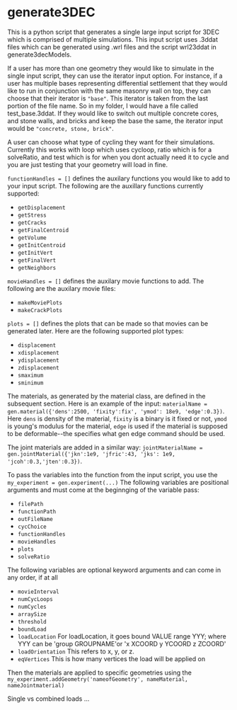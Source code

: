 # generate3DEC
This is a python script that generates a single large input script for 3DEC which is comprised of multiple simulations. This input script uses .3ddat files which can be generated using .wrl files and the script wrl23ddat in generate3decModels. 

If a user has more than one geometry they would like to simulate in the single input script, they can use the iterator input option. For instance, if a user has multiple bases representing differential settlement that they would like to run in conjunction with the same masonry wall on top, they can choose that their iterator is `"base"`. This iterator is taken from the last portion of the file name. So in my folder, I would have a file called test_base.3ddat. If they would like to switch out multiple concrete cores, and stone walls, and bricks and keep the base the same, the iterator input would be `"concrete, stone, brick"`.

A user can choose what type of cycling they want for their simulations. Currently this works with loop which uses cycloop, ratio which is for a solveRatio, and test which is for when you dont actually need it to cycle and you are just testing that your geometry will load in fine. 

`functionHandles = []` defines the auxilary functions you would like to add to your input script. The following are the auxillary functions currently supported:
* `getDisplacement`
* `getStress`
* `getCracks`
* `getFinalCentroid`
* `getVolume`
* `getInitCentroid`
* `getInitVert`
* `getFinalVert`
* `getNeighbors`

`movieHandles = []` defines the auxilary movie functions to add. The following are the auxilary movie files:
* `makeMoviePlots`
* `makeCrackPlots`

`plots = []` defines the plots that can be made so that movies can be generated later. Here are the following supported plot types:
* `displacement`
* `xdisplacement`
* `ydisplacement`
* `zdisplacement`
* `smaximum`
* `sminimum`

The materials, as generated by the material class, are defined in the subsequent section. Here is an example of the input: 
`materialName = gen.material({'dens':2500, 'fixity':fix', 'ymod': 18e9, 'edge':0.3})`.
Here `dens` is density of the material, `fixity` is a binary is it fixed or not, `ymod` is young's modulus for the material, `edge` is used if the material is supposed to be deformable--the specifies what gen edge command should be used. 

The joint materials are added in a similar way: 
`jointMaterialName = gen.jointMaterial({'jkn':1e9, 'jfric':43, 'jks': 1e9, 'jcoh':0.3,'jten':0.3})`.

To pass the variables into the function from the input script, you use the `my_experiment = gen.experiment(...)`
The following variables are positional arguments and must come at the beginnging of the variable pass:
* `filePath`
* `functionPath`
* `outFileName`
* `cycChoice`
* `functionHandles`
* `movieHandles`
* `plots`
* `solveRatio`

The following variables are optional keyword arguments and can come in any order, if at all
* `movieInterval`
* `numCycLoops`
* `numCycles`
* `arraySize`
* `threshold`
* `boundLoad`
* `loadLocation` For loadLocation, it goes bound VALUE range YYY; where YYY can be 'group GROUPNAME'or 'x XCOORD y YCOORD z ZCOORD'
* `loadOrientation` This refers to x, y, or z.
* `eqVertices` This is how many vertices the load will be applied on

Then the materials are applied to specific geometries using the `my_experiment.addGeometry('nameofGeometry', nameMaterial, nameJointmaterial)`

Single vs combined loads ...
